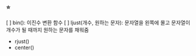 ### ⭐️

[ ] bin(): 이진수 변환 함수
[ ] ljust(개수, 원하는 문자): 문자열을 왼쪽에 몰고 문자열이 개수가 될 때까지 원하는 문자를 채워줌

- rjust()
- center()
